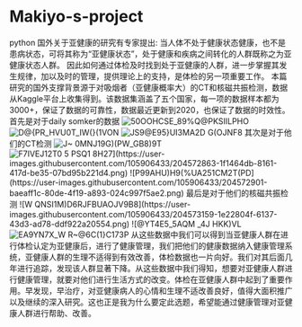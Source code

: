 # Makiyo-s-project
python
国外关于亚健康的研究有专家提出: 当人体不处于健康状态健康，也不是患病状态，可将其称为“亚健康状态”，处于健康和疾病之间转化的人群既称之为亚健康状态人群。 因此如何通过体检及时找到处于亚健康的人群，进一步掌握其发生规律，加以及时的管理，提供理论上的支持，是体检的另一项重要工作。
本篇研究的国外支撑背景源于对吸烟者（亚健康概率大）的CT和核磁共振检测，数据从Kaggle平台上收集得到。该数据集涵盖了五个国家，每一项的数据样本都为3000+，保证了数据的可靠性，数据最近更新到2020，也保证了数据的时效性。
首先是对于daily somker的数据
![50OOHCSE_89%Q@PKSIILPHO](https://user-images.githubusercontent.com/105906433/204572433-69606593-0814-4b4e-8b98-3c9e84317225.png)
![D@{P$R_HVU0T$_IW(}(1VON](https://user-images.githubusercontent.com/105906433/204572518-c249e53d-6bbb-4e5d-806e-ba891aefeb00.png)
![JS9@E95}UI3MA2D G(OJNF8](https://user-images.githubusercontent.com/105906433/204572567-754ab175-78bc-473b-969f-28d4aefb8b50.png)
其次是对于他们的CT检测
![J~ 0MNJ19G`)(PW_G`B8)9T](https://user-images.githubusercontent.com/105906433/204572828-28e36ab2-905d-47d7-8195-ac1570dbdebf.png)
![F7IVEJ12T0 5 PSQ1 `8H27](https://user-images.githubusercontent.com/105906433/204572863-1f1464db-8161-417d-be35-07bd95b221d4.png)
![P99AHU)H9(%UA251CM2T(PD](https://user-images.githubusercontent.com/105906433/204572901-baeaff1c-80de-4f19-a893-024c997f5ae2.png)
最后是对于他们的核磁共振检测
![W QNSI1M)D6RJFBUAOJV9B8](https://user-images.githubusercontent.com/105906433/204573159-1e22804f-6137-43d3-ad78-ddf922a20554.png)
![@`YT4E5_5AQM _4J HKK)VL](https://user-images.githubusercontent.com/105906433/204573190-65b3c751-0550-426a-965a-f97c030cc2cf.png)
![EA9YN7X_W R~@6C(1}C173P](https://user-images.githubusercontent.com/105906433/204573223-dbf31d14-e9a2-4bc8-ae4e-f876d1833b01.png)
从这些数据中我们可以得到当亚健康人群在进行体检认定为亚健康后，进行了健康管理，我们把他们的健康数据纳入健康管理系统，亚健康人群的生理不适得到有效改善，体检数据也一片向好。我们对其后面几年进行追踪，发现该人群显著下降。从这些数据中我们得知，想要对亚健康人群进行健康管理，就要对他们进行生活方式的改变。体检在亚健康人群中起到了重要作用。早发现，早治疗，对亚健康病人的心情和生理不适改善良好，值得大面积推广以及继续的深入研究。这也正是我为什么要定此选题，希望能通过健康管理对亚健康人群进行帮助、改善。
